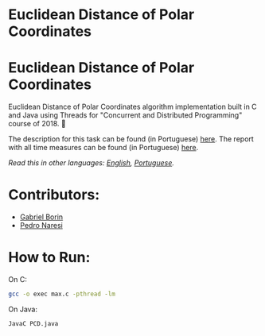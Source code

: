# Euclidean Distance of Polar Coordinates

# Euclidean Distance of Polar Coordinates
Euclidean Distance of Polar Coordinates algorithm implementation built in C and Java using Threads for "Concurrent and Distributed Programming" course of 2018. 📏

The description for this task can be found (in Portuguese) [here](LAB-04-gerenciamento-memoria.pdf). The report with all time measures can be found (in Portuguese) [here](20180823-relatorio-t1.pdf).

*Read this in other languages: [English](README.md), [Portuguese](README.pt-BR.md).*

# Contributors:
- [Gabriel Borin](https://github.com/GaBorin)
- [Pedro Naresi](https://github.com/pedronaresi)

# How to Run:
On C:
```sh
gcc -o exec max.c -pthread -lm
```

On Java:
```sh
JavaC PCD.java
```

